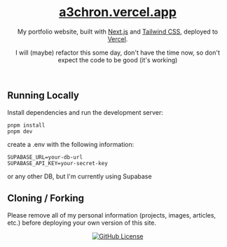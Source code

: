 <div align="center">
    <a href="https://a3chron.vercel.app/"><h1 align="center">a3chron.vercel.app</h1></a>
    
My portfolio website, built with [Next.js](https://nextjs.org/) and [Tailwind CSS](https://tailwindcss.com/), deployed to [Vercel](https://vercel.com/).

I will (maybe) refactor this some day, don't have the time now, so don't expect the code to be good (it's working)

</div>

<br/>

## Running Locally

Install dependencies and run the development server:
```sh-session
pnpm install
pnpm dev
```

create a .env with the following information:
```
SUPABASE_URL=your-db-url
SUPABASE_API_KEY=your-secret-key
```

or any other DB, but I'm currently using Supabase


## Cloning / Forking

Please remove all of my personal information (projects, images, articles, etc.) before deploying your own version of this site.

<p align="center"><a href="https://github.com/kurtschambach/portfolio/blob/main/LICENSE"><img alt="GitHub License" src="https://img.shields.io/github/license/kurtschambach/portfolio?style=for-the-badge&labelColor=363a4f&color=b7bdf8">
</a></p>
